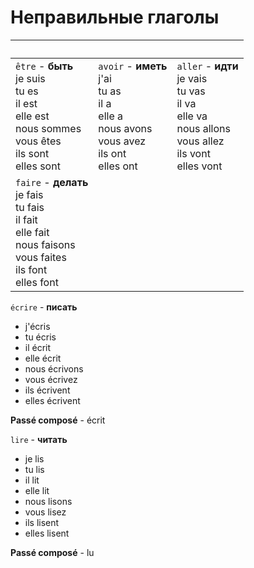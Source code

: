 # Неправильные глаголы

&nbsp;|&nbsp;|&nbsp;
---|---|---
`être` - **быть**<br>je suis<br>tu es<br>il est<br>elle est<br>nous sommes<br>vous êtes<br>ils sont<br>elles sont|`avoir` - **иметь**<br>j'ai<br>tu as<br>il a<br>elle a<br>nous avons<br>vous avez<br>ils ont<br>elles ont|`aller` - **идти**<br>je vais<br>tu vas<br>il va<br>elle va<br>nous allons<br>vous allez<br>ils vont<br>elles vont
`faire` - **делать**<br>je fais<br>tu fais<br>il fait<br>elle fait<br>nous faisons<br>vous faites<br>ils font<br>elles font||



`écrire` - **писать**

- j'écris
- tu écris
- il écrit
- elle écrit
- nous écrivons
- vous écrivez
- ils écrivent
- elles écrivent

**Passé composé** - écrit

`lire` - **читать**

- je lis
- tu lis
- il lit
- elle lit
- nous lisons
- vous lisez
- ils lisent
- elles lisent

**Passé composé** - lu